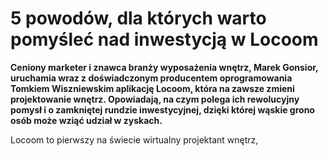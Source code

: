 
# 5 powodów, dla których warto pomyśleć nad inwestycją w Locoom

**Ceniony marketer i znawca branży wyposażenia wnętrz, Marek Gonsior, uruchamia wraz z doświadczonym producentem oprogramowania Tomkiem Wiszniewskim aplikację Locoom, która na zawsze zmieni projektowanie wnętrz. Opowiadają, na czym polega ich rewolucyjny pomysł i o zamkniętej rundzie inwestycyjnej, dzięki której wąskie grono osób może wziąć udział w zyskach.**

Locoom to pierwszy na świecie wirtualny projektant wnętrz, 
<!--stackedit_data:
eyJoaXN0b3J5IjpbLTIwOTAyNTAzMzZdfQ==
-->